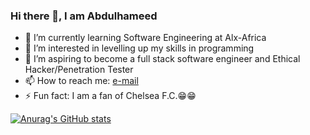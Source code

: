 ### Hi there 👋, I am Abdulhameed

- 🔭 I’m currently learning Software Engineering at Alx-Africa
- 🌱 I’m interested in levelling up my skills in programming
- 👯 I’m aspiring to become a full stack software engineer and Ethical Hacker/Penetration Tester
- 📫 How to reach me: [e-mail](teniolaajani2004@gmail.com)
- ⚡ Fun fact: I am a fan of Chelsea F.C.😁😁

[![Anurag's GitHub stats](https://github-readme-stats.vercel.app/api?username=Elhameed)](https://github.com/anuraghazra/github-readme-stats)
